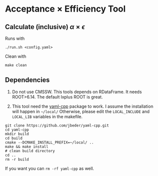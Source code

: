 # Acceptance $\times$ Efficiency Tool

## Calculate (inclusive) $\alpha\times\epsilon$

Runs with 
```
./run.sh <config.yaml>
```

Clean with
```
make clean
```

## Dependencies

1. Do not use CMSSW. This tools depends on RDataFrame. It needs ROOT>6.14. The default lxplus ROOT is great.

2. This tool need the [yaml-cpp](https://github.com/jbeder/yaml-cpp#how-to-build) package to work.
I assume the installation will happen in ```~/local/```
Otherwise, please edit the ```LOCAL_INCLUDE``` and ```LOCAL_LIB``` variables in the makefile.

```
git clone https://github.com/jbeder/yaml-cpp.git
cd yaml-cpp
mkdir build
cd build
cmake --DCMAKE_INSTALL_PREFIX=~/local/ ..
make && make install
# clean build directory
cd ..
rm -r build
```

If you want you can ```rm -rf yaml-cpp``` as well.
